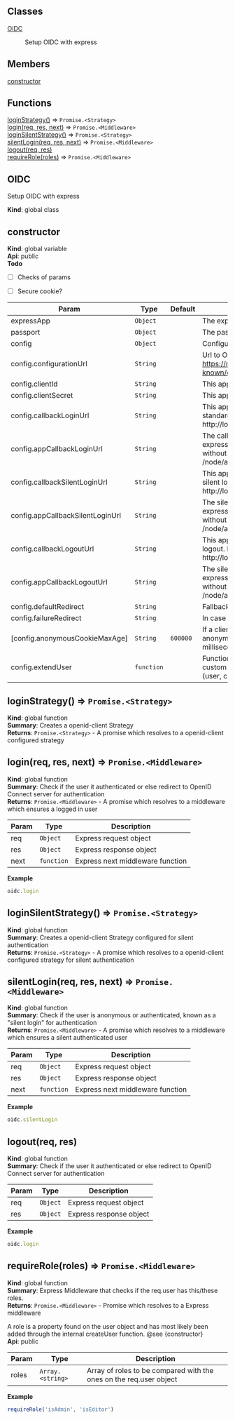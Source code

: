## Classes

<dl>
<dt><a href="#OIDC">OIDC</a></dt>
<dd><p>Setup OIDC with express</p>
</dd>
</dl>

## Members

<dl>
<dt><a href="#constructor">constructor</a></dt>
<dd></dd>
</dl>

## Functions

<dl>
<dt><a href="#loginStrategy">loginStrategy()</a> ⇒ <code>Promise.&lt;Strategy&gt;</code></dt>
<dd></dd>
<dt><a href="#login">login(req, res, next)</a> ⇒ <code>Promise.&lt;Middleware&gt;</code></dt>
<dd></dd>
<dt><a href="#loginSilentStrategy">loginSilentStrategy()</a> ⇒ <code>Promise.&lt;Strategy&gt;</code></dt>
<dd></dd>
<dt><a href="#silentLogin">silentLogin(req, res, next)</a> ⇒ <code>Promise.&lt;Middleware&gt;</code></dt>
<dd></dd>
<dt><a href="#logout">logout(req, res)</a></dt>
<dd></dd>
<dt><a href="#requireRole">requireRole(roles)</a> ⇒ <code>Promise.&lt;Middleware&gt;</code></dt>
<dd></dd>
</dl>

<a name="OIDC"></a>

## OIDC
Setup OIDC with express

**Kind**: global class  
<a name="constructor"></a>

## constructor
**Kind**: global variable  
**Api**: public  
**Todo**

- [ ] Checks of params
- [ ] Secure cookie?


| Param | Type | Default | Description |
| --- | --- | --- | --- |
| expressApp | <code>Object</code> |  | The express app instance |
| passport | <code>Object</code> |  | The passport instance |
| config | <code>Object</code> |  | Configuration object |
| config.configurationUrl | <code>String</code> |  | Url to OpenID Connect server Example: https://myOpenIDServer.com/adfs/.well-known/openid-configuration |
| config.clientId | <code>String</code> |  | This apps clientID |
| config.clientSecret | <code>String</code> |  | This apps client secret |
| config.callbackLoginUrl | <code>String</code> |  | This apps full URL to callback function for standard login. Example: http://localhost:3000/node/auth/login/callback |
| config.appCallbackLoginUrl | <code>String</code> |  | The callback URL used for setting up the express route. Same as config.callbackUrl without host. Example: /node/auth/login/callback |
| config.callbackSilentLoginUrl | <code>String</code> |  | This apps full URL to callback function for silent login. Example: http://localhost:3000/node/auth/silent/callback |
| config.appCallbackSilentLoginUrl | <code>String</code> |  | The silent callback URL used for setting up the express route. Same as config.callbackUrl without host. Example: /node/auth/silent/callback |
| config.callbackLogoutUrl | <code>String</code> |  | This apps full URL to callback function for logout. Example: http://localhost:3000/node/auth/silent/callback |
| config.appCallbackLogoutUrl | <code>String</code> |  | The silent callback URL used for setting up the express route. Same as config.callbackUrl without host. Example: /node/auth/logout/callback |
| config.defaultRedirect | <code>String</code> |  | Fallback if no next url is supplied to login |
| config.failureRedirect | <code>String</code> |  | In case of error |
| [config.anonymousCookieMaxAge] | <code>String</code> | <code>600000</code> | If a client, on a silent login, is considered anonymous, this cookie lives this long (in milliseconds). |
| config.extendUser | <code>function</code> |  | Function which gives you the possibility to add custom properties to the user object. Example: (user, claims) => { user.isAwesome = true } |

<a name="loginStrategy"></a>

## loginStrategy() ⇒ <code>Promise.&lt;Strategy&gt;</code>
**Kind**: global function  
**Summary**: Creates a openid-client Strategy  
**Returns**: <code>Promise.&lt;Strategy&gt;</code> - A promise which resolves to a openid-client configured strategy  
<a name="login"></a>

## login(req, res, next) ⇒ <code>Promise.&lt;Middleware&gt;</code>
**Kind**: global function  
**Summary**: Check if the user it authenticated or else redirect to OpenID Connect server
for authentication  
**Returns**: <code>Promise.&lt;Middleware&gt;</code> - A promise which resolves to a middleware which ensures a logged in user  

| Param | Type | Description |
| --- | --- | --- |
| req | <code>Object</code> | Express request object |
| res | <code>Object</code> | Express response object |
| next | <code>function</code> | Express next middleware function |

**Example**  
```js
oidc.login
```
<a name="loginSilentStrategy"></a>

## loginSilentStrategy() ⇒ <code>Promise.&lt;Strategy&gt;</code>
**Kind**: global function  
**Summary**: Creates a openid-client Strategy configured for silent authentication  
**Returns**: <code>Promise.&lt;Strategy&gt;</code> - A promise which resolves to a openid-client configured strategy for silent authentication  
<a name="silentLogin"></a>

## silentLogin(req, res, next) ⇒ <code>Promise.&lt;Middleware&gt;</code>
**Kind**: global function  
**Summary**: Check if the user is anonymous or authenticated, known as a "silent login"
for authentication  
**Returns**: <code>Promise.&lt;Middleware&gt;</code> - A promise which resolves to a middleware which ensures a silent authenticated user  

| Param | Type | Description |
| --- | --- | --- |
| req | <code>Object</code> | Express request object |
| res | <code>Object</code> | Express response object |
| next | <code>function</code> | Express next middleware function |

**Example**  
```js
oidc.silentLogin
```
<a name="logout"></a>

## logout(req, res)
**Kind**: global function  
**Summary**: Check if the user it authenticated or else redirect to OpenID Connect server
for authentication  

| Param | Type | Description |
| --- | --- | --- |
| req | <code>Object</code> | Express request object |
| res | <code>Object</code> | Express response object |

**Example**  
```js
oidc.login
```
<a name="requireRole"></a>

## requireRole(roles) ⇒ <code>Promise.&lt;Middleware&gt;</code>
**Kind**: global function  
**Summary**: Express Middleware that checks if the req.user has this/these roles.  
**Returns**: <code>Promise.&lt;Middleware&gt;</code> - Promise which resolves to a Express middleware

A role is a property found on the user object and has most
likely been added through the internal createUser function. @see {constructor}  
**Api**: public  

| Param | Type | Description |
| --- | --- | --- |
| roles | <code>Array.&lt;string&gt;</code> | Array of roles to be compared with the ones on the req.user object |

**Example**  
```js
requireRole('isAdmin', 'isEditor')
```
